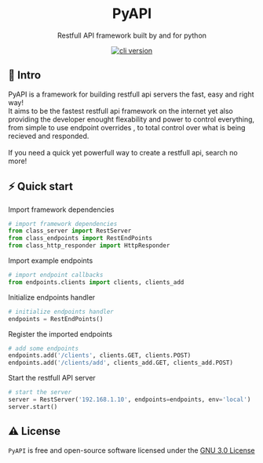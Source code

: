 <h1 align="center">
  PyAPI
</h1>
<p align="center">Restfull API framework built by and for python</p>

<p align="center">
  <a href="https://github.com/create-go-app/cli/releases" target="_blank">
    <img src="https://img.shields.io/badge/version-v0.0.1-blue?style=for-the-badge&logo=none" alt="cli version" />
  </a>
</p>

## 📄 Intro
<p>
  PyAPI is a framework for building restfull api servers the fast, easy and right way! <br/>
  It aims to be the fastest restfull api framework on the internet yet also providing the developer enought flexability and power to control everything, <br/>
  from simple to use endpoint overrides , to total control over what is being recieved and responded. <br/><br/>
  If you need a quick yet powerfull way to create a restfull api, search no more!
</p>


## ⚡️ Quick start

Import framework dependencies
```python
# import framework dependencies
from class_server import RestServer
from class_endpoints import RestEndPoints
from class_http_responder import HttpResponder
```


Import example endpoints
```python
# import endpoint callbacks
from endpoints.clients import clients, clients_add
```

Initialize endpoints handler
```python
# initialize endpoints handler
endpoints = RestEndPoints()
```


Register the imported endpoints
```python
# add some endpoints
endpoints.add('/clients', clients.GET, clients.POST)
endpoints.add('/clients/add', clients_add.GET, clients_add.POST)
```

Start the restfull API server
```python
# start the server
server = RestServer('192.168.1.10', endpoints=endpoints, env='local')
server.start()
```


## ⚠️ License

`PyAPI` is free and open-source software licensed under the [GNU 3.0 License](https://github.com/levkany/PyAPI/blob/master/LICENSE)

